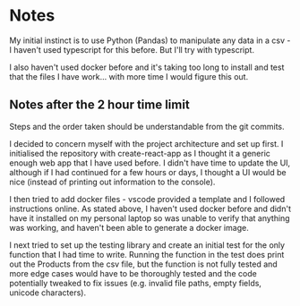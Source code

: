 # Notes

My initial instinct is to use Python (Pandas) to manipulate any data in a csv - I haven't used typescript for this before. But I'll try with typescript.

I also haven't used docker before and it's taking too long to install and test that the files I have work... with more time I would figure this out.

## Notes after the 2 hour time limit

Steps and the order taken should be understandable from the git commits. 

I decided to concern myself with the project architecture and set up first. I initialised the repository with create-react-app as I thought it a generic enough web app that I have used before. I didn't have time to update the UI, although if I had continued for a few hours or days, I thought a UI would be nice (instead of printing out information to the console).

I then tried to add docker files - vscode provided a template and I followed instructions online. As stated above, I haven't used docker before and didn't have it installed on my personal laptop so was unable to verify that anything was working, and haven't been able to generate a docker image.

I next tried to set up the testing library and create an initial test for the only function that I had time to write. Running the function in the test does print out the Products from the csv file, but the function is not fully tested and more edge cases would have to be thoroughly tested and the code potentially tweaked to fix issues (e.g. invalid file paths, empty fields, unicode characters).
